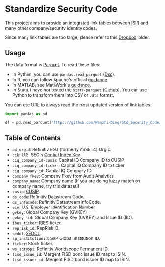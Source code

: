 # Standardize Security Code

This project aims to provide an integrated link tables between [ISIN](https://en.wikipedia.org/wiki/International_Securities_Identification_Number) and many other company/security identity codes.

Since many link tables are too large, please refer to this [Dropbox](https://www.dropbox.com/sh/uab0vzoxh47wt2j/AACynrEpzjjrH_WD0F8VXX2Ra?dl=0) folder.

## Usage

The data format is [Parquet](https://parquet.apache.org/docs/). To read these files:

- In Python, you can use `pandas.read_parquet` ([Doc](https://pandas.pydata.org/docs/reference/api/pandas.read_parquet.html)).
- In R, you can follow Apache's official [guidance](https://arrow.apache.org/docs/r/reference/read_parquet.html).
- In MATLAB, see MathWork's [guidance](https://www.mathworks.com/help/matlab/parquet-files.html?lang=en).
- In Stata, I have not tested the `stata-parquet` ([GitHub](https://github.com/mcaceresb/stata-parquet)). You can use Python to transform them into CSV or `.dta` format.

You can use URL to always read the most updated version of link tables:

```python
import pandas as pd

df = pd.read_parquet('https://github.com/Wenzhi-Ding/Std_Security_Code/blob/main/isin/a4_orgid.pq?raw=true')
```

## Table of Contents

- `a4_orgid`: Refinitiv ESG (formerly ASSET4) OrgID.
- `cik`: U.S. SEC's [Central Index Key](https://en.wikipedia.org/wiki/Central_Index_Key)
- `ciq_company_id-cusip`: Capital IQ Company ID to CUSIP
- `ciq_company_id-ticker`: Capital IQ Company ID to ticker
- `ciq_company_id`: Capital IQ Company ID.
- `company_fkey`: Company Fkey from Audit Analytics
- `company_name`: Company name (If you are doing fuzzy match on company name, try this dataset!)
- `cusip`: [CUSIP](https://en.wikipedia.org/wiki/CUSIP).
- `ds_code`: Refinitiv Datastream Code.
- `ds_infocode`: Refinitiv Datastream InfoCode.
- `ein`: U.S. [Employer Identification Number](https://en.wikipedia.org/wiki/Employer_Identification_Number)
- `gvkey`: Global Company Key (GVKEY)
- `gvkey_iid`: Global Company Key (GVKEY) and Issue ID (IID).
- `ibes_ticker`: IBES ticker.
- `reprisk_id`: RepRisk ID.
- `sedol`: [SEDOL](https://en.wikipedia.org/wiki/SEDOL).
- `sp_institutionid`: S&P Global institution ID.
- `ticker`: Stock ticker.
- `ws_sctyppi`: Refinitiv Worldscope Permanent ID.
- `fisd_issue_id`: Mergent FISD bond issue ID map to ISIN.
- `fisd_issuer_id`: Mergent FISD bond issuer ID map to ISIN.

